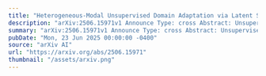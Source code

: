 ```yaml
---
title: "Heterogeneous-Modal Unsupervised Domain Adaptation via Latent Space Bridging"
description: "arXiv:2506.15971v1 Announce Type: cross Abstract: Unsupervised domain adaptation (UDA) methods effectively bridge domain gaps but become struggled when the source and target domains belong to entirely distinct modalities. To address this limitation, we propose a novel setting called Heterogeneous-Modal Unsupervised Domain Adaptation (HMUDA), which enables knowledge transfer between completely different modalities by leveraging a bridge domain containing unlabeled samples from both modalities. To learn under the HMUDA setting, we propose Latent Space Bridging (LSB), a specialized framework designed for the semantic segmentation task. Specifically, LSB utilizes a dual-branch architecture, incorporating a feature consistency loss to align representations across modalities and a domain alignment loss to reduce discrepancies between class centroids across domains. Extensive experiments conducted on six benchmark datasets demonstrate that LSB achieves state-of-the-art performance."
summary: "arXiv:2506.15971v1 Announce Type: cross Abstract: Unsupervised domain adaptation (UDA) methods effectively bridge domain gaps but become struggled when the source and target domains belong to entirely distinct modalities. To address this limitation, we propose a novel setting called Heterogeneous-Modal Unsupervised Domain Adaptation (HMUDA), which enables knowledge transfer between completely different modalities by leveraging a bridge domain containing unlabeled samples from both modalities. To learn under the HMUDA setting, we propose Latent Space Bridging (LSB), a specialized framework designed for the semantic segmentation task. Specifically, LSB utilizes a dual-branch architecture, incorporating a feature consistency loss to align representations across modalities and a domain alignment loss to reduce discrepancies between class centroids across domains. Extensive experiments conducted on six benchmark datasets demonstrate that LSB achieves state-of-the-art performance."
pubDate: "Mon, 23 Jun 2025 00:00:00 -0400"
source: "arXiv AI"
url: "https://arxiv.org/abs/2506.15971"
thumbnail: "/assets/arxiv.png"
---
```


